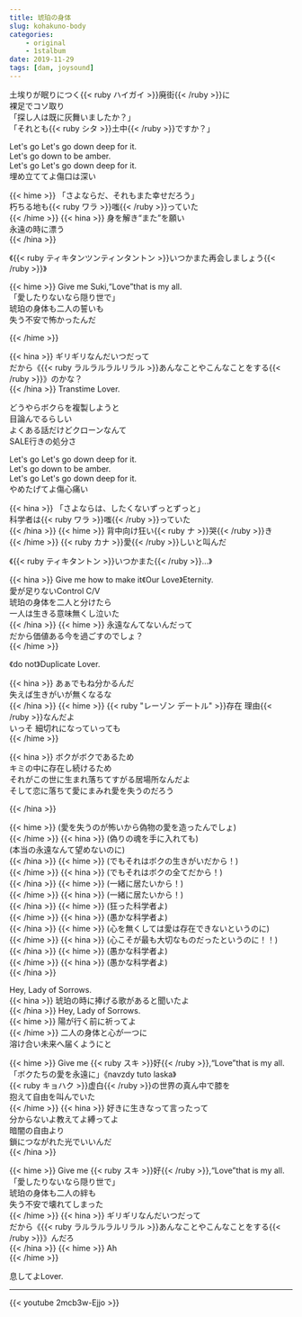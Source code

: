 ```yaml
---
title: 琥珀の身体
slug: kohakuno-body
categories: 
    - original
    - 1stalbum
date: 2019-11-29
tags: [dam, joysound]
---
```


土埃りが眠りにつく{{< ruby ハイガイ >}}廃街{{< /ruby >}}に  
裸足でコソ取り  
「探し人は既に灰舞いましたか？」  
「それとも{{< ruby シタ >}}土中{{< /ruby >}}ですか？」  

Let's go Let's go down deep for it.  
Let's go down to be amber.  
Let's go Let's go down deep for it.  
埋め立ててよ傷口は深い  

{{< hime >}}
「さよならだ、それもまた幸せだろう」  
朽ちる地も{{< ruby ワラ >}}嗤{{< /ruby >}}っていた  
{{< /hime >}}
{{< hina >}}
身を解き“また”を願い  
永遠の時に漂う  
{{< /hina >}}

《{{< ruby ティキタンツンティンタントン >}}いつかまた再会しましょう{{< /ruby >}}》  

{{< hime >}}
Give me Suki,“Love”that is my all.  
「愛したりないなら隠り世で」  
琥珀の身体も二人の誓いも  
失う不安で怖かったんだ  

{{< /hime >}}

{{< hina >}}
ギリギリなんだいつだって  
だから《{{< ruby ラルラルラルリラル >}}あんなことやこんなことをする{{< /ruby >}}》のかな？  
{{< /hina >}}
Transtime Lover.  

どうやらボクらを複製しようと  
目論んでるらしい  
よくある話だけどクローンなんて  
SALE行きの処分さ  

Let's go Let's go down deep for it.  
Let's go down to be amber.  
Let's go Let's go down deep for it.  
やめたげてよ傷心痛い  

{{< hina >}}
「さよならは、したくないずっとずっと」  
科学者は{{< ruby ワラ >}}嗤{{< /ruby >}}っていた  
{{< /hina >}}
{{< hime >}}
背中向け狂い{{< ruby ナ >}}哭{{< /ruby >}}き  
{{< /hime >}}
{{< ruby カナ >}}愛{{< /ruby >}}しいと叫んだ  

《{{< ruby ティキタントン >}}いつかまた{{< /ruby >}}…》  

{{< hina >}}
Give me how to make it《Our Love》Eternity.  
愛が足りないControl C/V  
琥珀の身体を二人と分けたら  
一人は生きる意味無くし泣いた  
{{< /hina >}}
{{< hime >}}
永遠なんてないんだって  
だから価値ある今を過ごすのでしょ？  
{{< /hime >}}

《do not》Duplicate Lover.  

{{< hina >}}
あぁでもね分かるんだ  
失えば生きがいが無くなるな  
{{< /hina >}}
{{< hime >}}
{{< ruby "レーゾン デートル" >}}存在 理由{{< /ruby >}}なんだよ  
いっそ 細切れになっていっても  
{{< /hime >}}

{{< hina >}}
ボクがボクであるため  
キミの中に存在し続けるため  
それがこの世に生まれ落ちてすがる居場所なんだよ  
そして恋に落ちて愛にまみれ愛を失うのだろう  

{{< /hina >}}

{{< hime >}}
(愛を失うのが怖いから偽物の愛を造ったんでしょ)  
{{< /hime >}}
{{< hina >}}
(偽りの魂を⼿に⼊れても)  
(本当の永遠なんて望めないのに)  
{{< /hina >}}
{{< hime >}}
(でもそれはボクの⽣きがいだから！)  
{{< /hime >}}
{{< hina >}}
(でもそれはボクの全てだから！)  
{{< /hina >}}
{{< hime >}}
(⼀緒に居たいから！)  
{{< /hime >}}
{{< hina >}}
(⼀緒に居たいから！)  
{{< /hina >}}
{{< hime >}}
(狂った科学者よ)  
{{< /hime >}}
{{< hina >}}
(愚かな科学者よ)  
{{< /hina >}}
{{< hime >}}
(⼼を無くしては愛は存在できないというのに)  
{{< /hime >}}
{{< hina >}}
(⼼こそが最も⼤切なものだったというのに！！)  
{{< /hina >}}
{{< hime >}}
(愚かな科学者よ)  
{{< /hime >}}
{{< hina >}}
(愚かな科学者よ)  
{{< /hina >}}

Hey, Lady of Sorrows.  
{{< hina >}}
琥珀の時に捧げる歌があると聞いたよ  
{{< /hina >}}
Hey, Lady of Sorrows.  
{{< hime >}}
陽が行く前に祈ってよ  
{{< /hime >}}
二人の身体と心が一つに  
溶け合い未来へ届くようにと  

{{< hime >}}
Give me {{< ruby スキ >}}好{{< /ruby >}},“Love”that is my all.  
「ボクたちの愛を永遠に」《navzdy tuto laska》  
{{< ruby キョハク >}}虚白{{< /ruby >}}の世界の真ん中で膝を  
抱えて自由を叫んでいた  
{{< /hime >}}
{{< hina >}}
好きに生きなって言ったって  
分からないよ教えてよ縛ってよ  
暗闇の自由より  
鎖につながれた光でいいんだ  
{{< /hina >}}

{{< hime >}}
Give me {{< ruby スキ >}}好{{< /ruby >}},“Love”that is my all.  
「愛したりないなら隠り世で」  
琥珀の身体も二人の絆も  
失う不安で壊れてしまった  
{{< /hime >}}
{{< hina >}}
ギリギリなんだいつだって  
だから《{{< ruby ラルラルラルリラル >}}あんなことやこんなことをする{{< /ruby >}}》んだろ  
{{< /hina >}}
{{< hime >}}
Ah  
{{< /hime >}}

息してよLover.  

---

{{< youtube 2mcb3w-Ejjo >}}